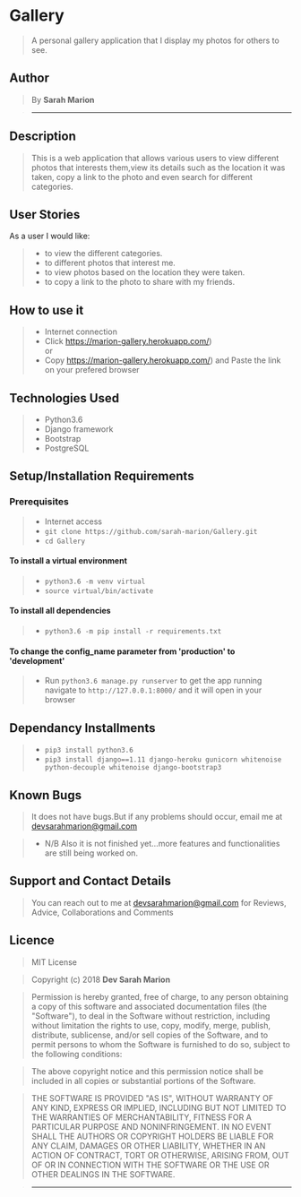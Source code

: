 # Gallery

> A personal gallery application that I display my photos for others to see.

## Author

> By **Sarah Marion**

> -----------------------------------------------------------

## Description

> This is a web application that allows various users to view different photos that interests them,view its details such as the location it was taken, copy a link to the photo and even search for different categories.

## User Stories

As a user I would like:

> * to view the different categories.
> * to different photos that interest me.
> * to view photos based on the location they were taken.
> * to copy a link to the photo to share with my friends.

## How to use it

> * Internet connection
> * Click https://marion-gallery.herokuapp.com/) <br/>
  or <br/>
> * Copy https://marion-gallery.herokuapp.com/) and  Paste the link on your prefered browser

<!-- ## How it works

> * A user needs to sign up
> * A user needs to sign in to vote and post Gallery
> * A user can also create categories and post Gallery within the application -->

## Technologies Used

> * Python3.6
> * Django framework
> * Bootstrap
> * PostgreSQL

## Setup/Installation Requirements

### Prerequisites

> * Internet access
> * ```git clone https://github.com/sarah-marion/Gallery.git```
> * ```cd Gallery```

#### To install a virtual environment

> * ```python3.6 -m venv virtual``` 
> * ```source virtual/bin/activate```

#### To install all dependencies

> * ```python3.6 -m pip install -r requirements.txt```

#### To change the config_name parameter from 'production' to 'development'

> * Run ```python3.6 manage.py runserver``` to get the app running  navigate to ```http://127.0.0.1:8000/``` and it will open in your browser

## Dependancy Installments

> * ```pip3 install python3.6```
> * ```pip3 install django==1.11 django-heroku gunicorn whitenoise python-decouple whitenoise django-bootstrap3```

<!-- ## Specifications

> * To see the projects specifications refer to the [SPECS.md](SPECS.md) file for more details. -->

## Known Bugs

> It does not have bugs.But if any problems should occur, email me at devsarahmarion@gmail.com

> * N/B Also it is not finished yet...more features and functionalities are still being worked on.

## Support and Contact Details

> You can reach out to me at devsarahmarion@gmail.com
for Reviews, Advice, Collaborations and Comments

## Licence

> MIT License

> Copyright (c) 2018 **Dev Sarah Marion**

> Permission is hereby granted, free of charge, to any person obtaining a copy
of this software and associated documentation files (the "Software"), to deal
in the Software without restriction, including without limitation the rights
to use, copy, modify, merge, publish, distribute, sublicense, and/or sell
copies of the Software, and to permit persons to whom the Software is
furnished to do so, subject to the following conditions:

> The above copyright notice and this permission notice shall be included in all
copies or substantial portions of the Software.

> THE SOFTWARE IS PROVIDED "AS IS", WITHOUT WARRANTY OF ANY KIND, EXPRESS OR
IMPLIED, INCLUDING BUT NOT LIMITED TO THE WARRANTIES OF MERCHANTABILITY,
FITNESS FOR A PARTICULAR PURPOSE AND NONINFRINGEMENT. IN NO EVENT SHALL THE
AUTHORS OR COPYRIGHT HOLDERS BE LIABLE FOR ANY CLAIM, DAMAGES OR OTHER
LIABILITY, WHETHER IN AN ACTION OF CONTRACT, TORT OR OTHERWISE, ARISING FROM,
OUT OF OR IN CONNECTION WITH THE SOFTWARE OR THE USE OR OTHER DEALINGS IN THE
SOFTWARE.

> --------------------------------------------------------
